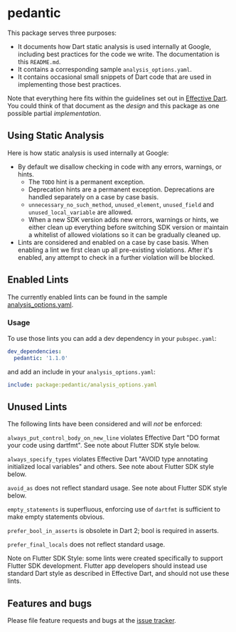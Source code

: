 # pedantic

This package serves three purposes:

 - It documents how Dart static analysis is used internally at Google,
   including best practices for the code we write. The documentation is
   this `README.md`.
 - It contains a corresponding sample `analysis_options.yaml`.
 - It contains occasional small snippets of Dart code that are used in
   implementing those best practices.

Note that everything here fits within the guidelines set out in
[Effective Dart](https://www.dartlang.org/guides/language/effective-dart).
You could think of that document as the _design_ and this package as one
possible partial _implementation_.

## Using Static Analysis

Here is how static analysis is used internally at Google:

 - By default we disallow checking in code with any errors, warnings, or hints.
   - The `TODO` hint is a permanent exception.
   - Deprecation hints are a permanent exception. Deprecations are handled
     separately on a case by case basis.
   - `unnecessary_no_such_method`, `unused_element`, `unused_field` and
     `unused_local_variable` are allowed.
   - When a new SDK version adds new errors, warnings or hints, we either clean
     up everything before switching SDK version or maintain a whitelist of
     allowed violations so it can be gradually cleaned up.
 - Lints are considered and enabled on a case by case basis. When enabling a
   lint we first clean up all pre-existing violations. After it's enabled, any
   attempt to check in a further violation will be blocked.

## Enabled Lints

The currently enabled lints can be found in the sample
[analysis_options.yaml](https://github.com/dart-lang/pedantic/blob/master/lib/analysis_options.yaml).

### Usage

To use those lints you can add a dev dependency in your `pubspec.yaml`:

```yaml
dev_dependencies:
  pedantic: '1.1.0'
```

and add an include in your `analysis_options.yaml`:

```yaml
include: package:pedantic/analysis_options.yaml
```

## Unused Lints

The following lints have been considered and will _not_ be enforced:

`always_put_control_body_on_new_line`
violates Effective Dart "DO format your code using dartfmt". See note about
Flutter SDK style below.

`always_specify_types`
violates Effective Dart "AVOID type annotating initialized local variables"
and others. See note about Flutter SDK style below.

`avoid_as`
does not reflect standard usage. See note about Flutter SDK style below.

`empty_statements`
is superfluous, enforcing use of `dartfmt` is sufficient to make empty
 statements obvious.

`prefer_bool_in_asserts`
 is obsolete in Dart 2; bool is required in asserts.

`prefer_final_locals`
does not reflect standard usage.

Note on Flutter SDK Style: some lints were created specifically to support
Flutter SDK development. Flutter app developers should instead use standard
Dart style as described in Effective Dart, and should not use these lints.

## Features and bugs

Please file feature requests and bugs at the [issue tracker][tracker].

[tracker]: https://github.com/dart-lang/pedantic/issues
